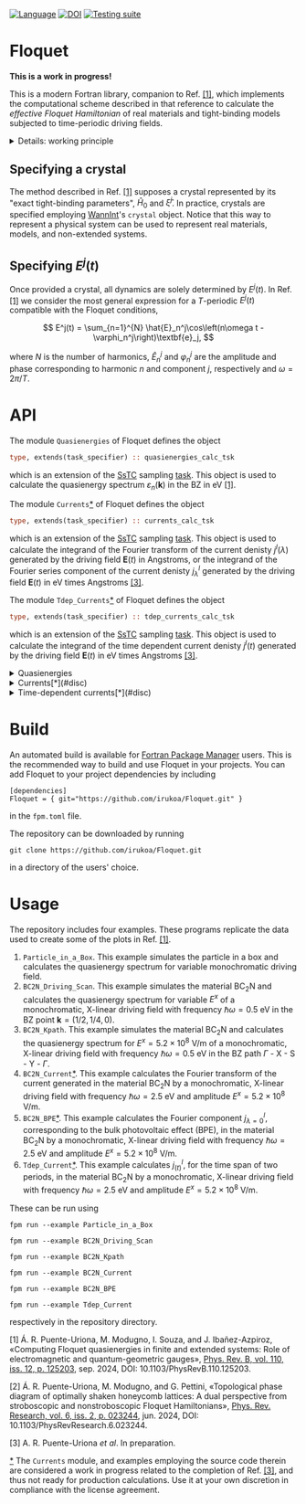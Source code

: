 [![Language](https://img.shields.io/badge/-Fortran-734f96?logo=fortran&logoColor=white)](https://github.com/topics/fortran)
[![DOI](https://zenodo.org/badge/771074363.svg)](https://zenodo.org/doi/10.5281/zenodo.13712821)
[![Testing suite](https://github.com/irukoa/Floquet/actions/workflows/CI.yml/badge.svg)](https://github.com/irukoa/Floquet/actions/workflows/CI.yml)
# Floquet

**This is a work in progress!**

This is a modern Fortran library, companion to Ref. [[1]](#ref1), which implements the computational scheme described in that reference to calculate the *effective Floquet Hamiltonian* of real materials and tight-binding models subjected to time-periodic driving fields.

<details>
  <summary>Details: working principle</summary>

## Working principle

Suppose that a crystal (real material or tight-binding model), is subjected to a time periodic driving field $E^j(t)$ with period $T$. Provided that the crystal is described by a Hamiltonian $\hat{H}_0$ and by a Berry connection $\hat{\xi}^j$, the interacting dynamics in the dipole approximation are described by the Hamiltonian

$$
\hat{H}(t) = \hat{H}_0 - q \sum_j E^j(t)\cdot \hat{r}^j,
$$

where $q$ is the particle charge and $\hat{r}^j$ is the position operator of the crystal.

The time evolution operator is defined as

$$
\hat{U}(t, t_0) = \text{exp}\left[\frac{-i}{\hbar}\int_{t_0}^{t_0 + t}\hat{H}(\tau)d\tau\right].
$$

This operator describes the propagation of quantum mechanical states in time. The relevant time-averaged physical properties contained in this operator can be analysed by considering the effective Floquet Hamiltonian,

$$
\hat{H}_F[t_0] = i\frac{\hbar}{T}\text{log}\left[\hat{U}(t_0 + T, t_0)\right],
$$

the logarithm of the one-period time evolution operator.

This library computes $\hat{H}_F$ in the Brillouin zone (BZ) points $\textbf{k}$ for user defined driving fields and for the different approximations (methods) used to compute the interaction Hamiltonian $\hat{H}(t)$.

In practice, the calculation of the one-period time evolution operator is implemented as

$$
\hat{U}(t, t_0) = \prod_{j=1}^{N_t}\text{exp}\left[-\frac{i}{\hbar} \delta t \hat{H}(t_j)  \right]+ \mathcal{O}(\delta t^2),
$$

where

$$
t_j = t_0 + T\frac{j-1}{N_t-1} = t_0 + \delta t (j-1).
$$

### Methods to compute $\hat{H}(t)$

In Ref. [[1]](#ref1) we describe 6 methods to compute $\hat{H}(t)$ from first principles,

1. Extended systems: length gauge, "no intraband" approximation. Non-extended systems: length gauge.

$$
\hat{H}(t) = \hat{H}_0 - q \sum_j E^j(t)\cdot \hat{X}^j.
$$

2. Extended systems: velocity gauge, "no curvature" approximation. Non-extended systems: velocity gauge (exponential form).

$$
\hat{H}(t) = \text{exp}\left[\frac{iq}{\hbar}\sum_j A^j(t)\cdot \hat{X}^j\right]\hat{H}_0\;\text{exp}\left[\frac{-iq}{\hbar}\sum_j A^j(t)\cdot \hat{X}^j\right].
$$

3. Extended systems: velocity gauge, 1st order approximation. Non-extended systems: ditto.

$$
\hat{H}(t) = \hat{H}_0 - \frac{q}{M}\sum_j A^j(t)\cdot \hat{p}^j.
$$

4. Extended systems: velocity gauge, 2nd order approximation. Non-extended systems: ditto.

$$
\hat{H}(t) = \hat{H}_0 - \frac{q}{M}\sum_j A^j(t)\cdot \hat{p}^j + \frac{q^2}{2\hbar^2} \sum_j \sum_l A^j(t)A^l(t)[\hat{\mathcal{D}}^j, [\hat{\mathcal{D}}^l, \hat{H}_0]].
$$

5. Extended systems: velocity gauge, 3rd order approximation. Non-extended systems: ditto.

$$
\hat{H}(t) = \hat{H}_0 - \frac{q}{M}\sum_j A^j(t)\cdot \hat{p}^j + \frac{q^2}{2\hbar^2} \sum_j \sum_l A^j(t)A^l(t)[\hat{\mathcal{D}}^j, [\hat{\mathcal{D}}^l, \hat{H}_0]] +
$$

$$
\frac{-q^3}{6\hbar^3} \sum_p \sum_j \sum_l A^p(t)A^j(t)A^l(t)[\hat{\mathcal{D}}^p, [\hat{\mathcal{D}}^j, [\hat{\mathcal{D}}^l, \hat{H}_0]]]
$$

6. Extended systems: velocity gauge, 4th order approximation. Non-extended systems: ditto.

$$
\hat{H}(t) = \hat{H}_0 - \frac{q}{M}\sum_j A^j(t)\cdot \hat{p}^j + \frac{q^2}{2\hbar^2} \sum_j \sum_l A^j(t)A^l(t)[\hat{\mathcal{D}}^j, [\hat{\mathcal{D}}^l, \hat{H}_0]] +
$$

$$
\frac{-q^3}{6\hbar^3} \sum_p \sum_j \sum_l A^p(t)A^j(t)A^l(t)[\hat{\mathcal{D}}^p, [\hat{\mathcal{D}}^j, [\hat{\mathcal{D}}^l, \hat{H}_0]]] +
$$

$$
\frac{q^4}{24\hbar^4} \sum_o \sum_p \sum_j \sum_l A^o(t)A^p(t)A^j(t)A^l(t)[\hat{\mathcal{D}}^o,[\hat{\mathcal{D}}^p, [\hat{\mathcal{D}}^j, [\hat{\mathcal{D}}^l, \hat{H}_0]]]]
$$

Where $M$ is the particle mass, $\hat{p}^j$ is the momentum operator, $\hat{\mathcal{D}}^j$ is the covariant derivative described in Ref. [[1]](#ref1), $A^j(t)$ is the vector potential,

$$
A^j(t) = -\int_{t'}^{t}E^j(\tau)d\tau,
$$

and $\hat{X}^j$ is defined in terms of the "matrix elements" of the Berry connection,

$$
X_{nm}^j(\textbf{k}) = (1 - \delta_{nm})\xi_{nm}^j(\textbf{k}).
$$

In non-extended systems, methods 1 and 2 are correct and 3, 4, 5 and 6 are increasingly better approximations to the real expression of $\hat{H}(t)$ given by methods 1 and 2. In extended systems, methods 3, 4, 5 and 6 are increasingly better approximations to the real expression of $\hat{H}(t)$ and methods 1 and 2 are unfit for calculations.

In addition, we include antother calculation method for $\hat{H}(t)$. The diagonal tight-binding dipole approximation. In this case, described in Ref. [[2]](#ref2), the time dependent Hamiltonian is given by

$$
\hat{H}(t) = \sum_{\bm{R}}\sum_{n,m=1}^{N}\ket{n\bm{0}}H_{nm}(\bm{R})e^{\frac{iq}{\hbar}\bm{A}(t)\cdot (\bm{r}_{\bm{0}n} - \bm{r}_{\bm{R}m})}\bra{m\bm{R}}.
$$

in terms of Wannier states.

</details>

## Specifying a crystal

The method described in Ref. [[1]](#ref1) supposes a crystal represented by its "exact tight-binding parameters", $\hat{H}_0$ and $\hat{\xi}^j$. In practice, crystals are specified employing [WannInt](https://github.com/irukoa/WannInt)'s `crystal` object. Notice that this way to represent a physical system can be used to represent real materials, models, and non-extended systems.

## Specifying $E^j(t)$

Once provided a crystal, all dynamics are solely determined by $E^j(t)$. In Ref. [[1]](#ref1) we consider the most general expression for a $T$-periodic $E^j(t)$ compatible with the Floquet conditions,

$$
E^j(t) = \sum_{n=1}^{N} \hat{E}_n^j\cos\left(n\omega t - \varphi_n^j\right)\textbf{e}_j,
$$

where $N$ is the number of harmonics, $\hat{E}_n^j$ and $\varphi_n^j$ are the amplitude and phase corresponding to harmonic $n$ and component $j$, respectively and $\omega = 2\pi/T$.

# API

The module `Quasienergies` of Floquet defines the object
```fortran
type, extends(task_specifier) :: quasienergies_calc_tsk
```
which is an extension of the [SsTC](https://github.com/irukoa/SsTC_driver) sampling [task](https://github.com/irukoa/SsTC_driver?tab=readme-ov-file#typetask_specifier--tsk). This object is used to calculate the quasienergy spectrum $\varepsilon_n(\textbf{k})$ in the BZ in eV [[1]](#ref1).

The module `Currents`[*](#disc) of Floquet defines the object
```fortran
type, extends(task_specifier) :: currents_calc_tsk
```
which is an extension of the [SsTC](https://github.com/irukoa/SsTC_driver) sampling [task](https://github.com/irukoa/SsTC_driver?tab=readme-ov-file#typetask_specifier--tsk). This object is used to calculate the integrand of the Fourier transform of the current denisty $j^l(\lambda)$ generated by the driving field $\textbf{E}(t)$ in Angstroms, or the integrand of the Fourier series component of the current denisty $j^l_{\lambda}$ generated by the driving field $\textbf{E}(t)$ in eV times Angstroms [[3]](#ref3).

The module `Tdep_Currents`[*](#disc) of Floquet defines the object
```fortran
type, extends(task_specifier) :: tdep_currents_calc_tsk
```
which is an extension of the [SsTC](https://github.com/irukoa/SsTC_driver) sampling [task](https://github.com/irukoa/SsTC_driver?tab=readme-ov-file#typetask_specifier--tsk). This object is used to calculate the integrand of the time dependent current denisty $j^l(t)$ generated by the driving field $\textbf{E}(t)$ in eV times Angstroms [[3]](#ref3).

<details>
  <summary> Quasienergies </summary>

## `type(quasienergies_calc_tsk) :: tsk`

### Constructor

A Floquet quasienergies task is constructed by calling
```fortran
call tsk%build_floquet_task(crys, &
                            Nharm, &
                            axstart, axend, axsteps, &
                            pxstart, pxend, pxsteps, &
                            aystart, ayend, aysteps, &
                            pystart, pyend, pysteps, &
                            azstart, azend, azsteps, &
                            pzstart, pzend, pzsteps, &
                            omegastart, omegaend, omegasteps, &
                            t0start, t0end, t0steps[, &
                            Nt, htk_calc_method])
```
where

- `type(crystal), intent(in) :: crys` is an initialized [WannInt](https://github.com/irukoa/WannInt) crystal.
- `integer, intent(in) :: Nharm` is a positive integer specifying the number of harmonics of $E^j(t)$.
- `real(dp), intent(in) :: axstart(Nharm)` is an array of real numbers, each element `axstart(l)` contains the starting point of the amplitude $E^x_l$ corresponding to harmonic $l$ to consider in the calculation.
- `real(dp), intent(in) :: axend(Nharm)` is an array of real numbers, each element `axend(l)` contains the ending point of the amplitude $E^x_l$ corresponding to harmonic $l$ to consider in the calculation.
- `integer, intent(in) :: axsteps(Nharm)` is an array of positive integers, each element `axsteps(l)` contains the number of steps in the discretization of the amplitude $E^x_l$ corresponding to harmonic $l$ to consider in the calculation. The variable is discretized according to

$$
E^x_l(m) = E^x_l(1) + [E^x_l(M) - E^x_l(1)]\frac{m - 1}{M - 1},
$$

where $E^x_l(1)$ = `axstart(l)`, $E^x_l(M)$ = `axend(l)`, $M$ = `axsteps(l)`. If `axsteps(l)` = 1, then `axend(l)` = `axstart(l)`.

- `pxstart, pxend, pxsteps`: same data type and meaning as `axstart, axend, axsteps` except that they describe the phases $\varphi_l^x$.
- `aystart, ayend, aysteps`, `pystart, pyend, pysteps`, `azstart, azend, azsteps`, `pzstart, pzend, pzsteps`: same meaning as `axstart, axend, axsteps` and `pxstart, pxend, pxsteps` pairwise, except that they describe the variables $E^y_l$, $\varphi_l^y$, $E^z_l$, $\varphi_l^z$, respectively.
- `real(dp), intent(in) :: omegastart` is a real number corresponding to the starting point of the frequency $\omega$, given in eV, to consider in the calculation.
- `real(dp), intent(in) :: omegaend` is a real number corresponding to the ending point of the frequency $\omega$, given in eV, to consider in the calculation.
- `integer, intent(in) :: omegasteps` is a positive integer, containing the number of steps in the discretization of the frequency $\omega$ to consider in the calculation. The variable is discretized as all other amplitudes and phases.
- `real(dp), intent(in) :: t0start` is a real number corresponding to the starting point of the initial time $t_0$, given in eV$^{-1}$, to consider in the calculation.
- `real(dp), intent(in) :: t0end` is a real number corresponding to the ending point of the initial time $t_0$, given in eV$^{-1}$, to consider in the calculation.
- `integer, intent(in) :: t0steps` is a positive integer, containing the number of steps in the discretization of the initial time $t_0$ to consider in the calculation. The variable is discretized as all other amplitudes and phases.
- `integer, intent(in), optional :: Nt` is a integer containing the number of points in the discretization of $[t_0, t_0 + T]$ for the calculation of the one period time evolution operator. Default is 513 steps.
- `integer, intent(in), optional :: htk_calc_method` is an integer specifying the method to use in the calculation of $\hat{H}(t)$. The possibilities are
  - `-2`: velocity gauge, diagonal tight-binding approximation.
  - `-1`: length gauge, "no intraband" approximation.
  - `0`: velocity gauge, "no curvature" approximation.
  - `1`: velocity gauge, 1st order approximation.
  - `2`: velocity gauge, 2nd order approximation.
  - `3`: velocity gauge, 3rd order approximation.
  - `4`: velocity gauge, 4th order approximation.

  Default is `1`.

### Integer and continuous indices

In the language of [SsTC](https://github.com/irukoa/SsTC_driver), a task has a number of integer and continuous indices. Functionally, the quasienergies $\varepsilon_n(\textbf{k})$ depend on a number of external parameters aside of the BZ vector $\textbf{k}$:

- Number of eigenvalues of the crystal $M$. This is passed as an integer index taking $M$ values.
- Driving parameters $E^{\{x, y, z\}}_l$ (3 variables), $\varphi_l^{\{x, y, z\}}$  (3 variables) for each harmonic $l\in[1, N]$. Passed as $6\times N$ continuous indices.
- Frequency $\omega$. Passed as a continuous index.
- Starting time $t_0$. Passed as a continuous index.

Each of the $6\times N + 2$ continuous indices can be discretized in a number of steps by providing a suitable `*steps(Nharm)` entry. The continuous index labeling is the following:

- Labels $[6(l-1)+1, 6(l-1)+6]$ correspond to the variables $E^{x}_l$, $\varphi_l^{x}$, ..., $E^{z}_l$, $\varphi_l^{z}$ of the $l$th harmonic.
- Labels $6\times N + 1$ and $6\times N + 2$ correspond to $t_0$ and $\omega$, respectively.

### Sampling

An initialized quasienergy calculation task can be sampled in a set of points in the BZ by using the standard SsTC [sampling](https://github.com/irukoa/SsTC_driver?tab=readme-ov-file#sampler) routine.

### Time steps handle

Is called as,
```fortran
Nt = tsk%ntsteps()
```
where `integer :: Nt` is the number of steps $N_t$ in the discretization of $[t_0, t_0 + T]$ in the calculation of the one period time evolution operator.

### Calculation method handle

Is called as,
```fortran
c_way = tsk%htk_calc_method()
```
where `integer :: c_way` is the method $[-1, 4]$ used to calculate $\hat{H}(t)$.

### Floquet initialization query

Is called as,
```fortran
initialized  = tsk%is_floquet_initialized()
```
where `logical :: initialized ` is `.true.` if the task has been initialized and `.false.` otherwise.

</details>

<details>
  <summary> Currents[*](#disc) </summary>

## `type(currents_calc_tsk) :: tsk`

This task is simmilar to the previously specified `type(quasienergies_calc_tsk)`, we only document the differences.

A Floquet currents task is constructed by calling
```fortran
call tsk%build_floquet_task(crys, &
                            Nharm, &
                            axstart, axend, axsteps, &
                            pxstart, pxend, pxsteps, &
                            aystart, ayend, aysteps, &
                            pystart, pyend, pysteps, &
                            azstart, azend, azsteps, &
                            pzstart, pzend, pzsteps, &
                            omegastart, omegaend, omegasteps, &
                            t0start, t0end, t0steps, &
                            lambdastart, lambdaend, lambdasteps[, &
                            FS_component_calc, FS_kpt_tolerance, &
                            delta_smr, &
                            Energy_window, &
                            Nt, Ns, htk_calc_method])
```
where

- `real(dp), intent(in) :: lambdastart` is a real number corresponding to the starting point of the frequency $\lambda$ of $j^l(\lambda)$, or $j^l_{\lambda}$, given in eV, to consider in the calculation.
- `real(dp), intent(in) :: lambdaend` is a real number corresponding to the ending point of the frequency $\lambda$ of $j^l(\lambda)$, or $j^l_{\lambda}$, given in eV, to consider in the calculation.
- `integer, intent(in) :: lambdasteps` is a positive integer, containing the number of steps in the discretization of the of the frequency $\lambda$ of $j^l(\lambda)$, or $j^l_{\lambda}$ to consider in the calculation. The variable is discretized as all other amplitudes and phases.
- `logical, intent(in), optional :: FS_component_calc` is a logical flag. If `.true.`, the Fourier series component $j^l_{\lambda}$ will be calculated. If `.false.` the Fourier transform of the current $j^l(\lambda)$ will be calculated. Default is `.false.`.
- `real(dp), intent(in), optional :: FS_kpt_tolerance` is a positive real number larger than $10^{-10}$ and smaller than $1$. Represents the tolerance $\omega\times$`FS_kpt_tolerance` used to compare quasienergies for any given $\omega$ in the Fourier series $j^l_{\lambda}$ calculation. Default is `0.01`.
- `real(dp), intent(in), optional :: delta_smr` is a positive real number $\sigma$ specifying the smearing of the resonant delta function, $\sigma \times \hbar \omega$, in eV. Default is $0.04 \times \hbar \omega$ in eV. This quantity is only relevant if `is_FS_calculation = .false.`.
- `real(dp), intent(in), optional :: Energy_window` is a positive real number $\Delta E$ in eV specifying the cutoff energy for virtual Floquet resonances. A Floquet resonance of energy $E$ will be included if $|E|<\Delta E$. Default is `huge(1.0_dp)` (infinite).
- `integer, intent(in), optional :: Ns` is a integer $N_s$ specifying the number of harmonics $s\in[-N_s, N_s]$ in the calculation of $\hat{Q}_s$ for the calculation of the Fourier components of the time-periodic operator $\hat{P}(t)$. Default is $N_s = 10$ harmonics.

### Integer and continuous indices

In the language of [SsTC](https://github.com/irukoa/SsTC_driver), a task has a number of integer and continuous indices. Functionally, the currents $j^l(\lambda)$ or $j^l_{\lambda}$ depend on a number of external parameters aside of the BZ vector $\textbf{k}$:

- Cartesinan component $l$. This is passed as an integer index taking 3 values.
- Driving parameters $E^{\{x, y, z\}}_l$ (3 variables), $\varphi_l^{\{x, y, z\}}$  (3 variables) for each harmonic $l\in[1, N]$. Passed as $6\times N$ continuous indices.
- Frequency $\omega$. Passed as a continuous index.
- Starting time $t_0$. Passed as a continuous index.
- Frequency $\lambda$. Passed as a continuous index.

Each of the $6\times N + 3$ continuous indices can be discretized in a number of steps by providing a suitable `*steps(Nharm)` entry. The continuous index labeling is the following:

- Labels $[6(l-1)+1, 6(l-1)+6]$ correspond to the variables $E^{x}_l$, $\varphi_l^{x}$, ..., $E^{z}_l$, $\varphi_l^{z}$ of the $l$th harmonic.
- Labels $6\times N + 1$, $6\times N + 2$, and $6\times N + 3$ correspond to $t_0$, $\omega$ and $\lambda$, respectively.

### Sampling

An initialized current calculation task can be sampled in a set of points in the BZ by using the standard SsTC [sampling](https://github.com/irukoa/SsTC_driver?tab=readme-ov-file#sampler) routine.

### Number of harmonics handle

Is called as,
```fortran
Ns = tsk%nsharms()
```
where `integer :: Ns` is the number of harmonics $N_s$ in the in the calculation of $\hat{Q}_s$.

### Fourier series calculation query handle

Is called as,
```fortran
FS = tsk%is_FS_calculation()
```
where `logical :: FS` is `.true.` if Fourier series components $j^l_{\lambda}$ are to be calculated and `.false.` if the Fourier transform $j^l(\lambda)$ are to be calculated.

### Fourier series calculation tolerance handle

Is called as,
```fortran
FS_tol = tsk%FS_kpt_tolerance()
```
where `real(dp) :: FS_tol` is the tolerance $\omega\times$`FS_kpt_tolerance` used to compare quasienergies.

### Dirac delta smearing handle

Is called as,
```fortran
smr = tsk%smr()
```
where `real(dp) :: smr` is the smearing $\sigma$ of the Dirac delta function, $\sigma \times \hbar \omega$, employed in the calculation in units of eV.

### Energy window handle

Is called as,
```fortran
Ewin = tsk%Energy_window()
```
where `real(dp) :: Ewin` is the energy window $\Delta E$ employed in the calculation in units of eV.

</details>

<details>
  <summary> Time-dependent currents[*](#disc) </summary>

## `type(tdep_currents_calc_tsk) :: tsk`

This task is simmilar to the previously specified `type(currents_calc_tsk)`, we only document the differences.

A Floquet time-dependent currents task is constructed by calling
```fortran
call tsk%build_floquet_task(crys, &
                            Nharm, &
                            axstart, axend, axsteps, &
                            pxstart, pxend, pxsteps, &
                            aystart, ayend, aysteps, &
                            pystart, pyend, pysteps, &
                            azstart, azend, azsteps, &
                            pzstart, pzend, pzsteps, &
                            omegastart, omegaend, omegasteps, &
                            t0start, t0end, t0steps, &
                            tstart, tend, tsteps[, &
                            Energy_window, &
                            Nt, Ns, htk_calc_method])
```
where

- `real(dp), intent(in) :: tstart` is a real number corresponding to the starting point of the time $t$ of $j^l(t)$, given in fs (femto seconds), to consider in the calculation.
- `real(dp), intent(in) :: tend` is a real number corresponding to the ending point of the time $t$ of $j^l(t)$, given in fs (femto seconds), to consider in the calculation.
- `integer, intent(in) :: tsteps` is a positive integer, containing the number of steps in the discretization of the of the time $t$ of $j^l(t)$ to consider in the calculation. The variable is discretized as all other amplitudes and phases.

### Integer and continuous indices

In the language of [SsTC](https://github.com/irukoa/SsTC_driver), a task has a number of integer and continuous indices. Functionally, the currents $j^l(t)$ depend on a number of external parameters aside of the BZ vector $\textbf{k}$:

- Cartesinan component $l$. This is passed as an integer index taking 3 values.
- Driving parameters $E^{\{x, y, z\}}_l$ (3 variables), $\varphi_l^{\{x, y, z\}}$  (3 variables) for each harmonic $l\in[1, N]$. Passed as $6\times N$ continuous indices.
- Frequency $\omega$. Passed as a continuous index.
- Starting time $t_0$. Passed as a continuous index.
- Time $t$. Passed as a continuous index.

Each of the $6\times N + 3$ continuous indices can be discretized in a number of steps by providing a suitable `*steps(Nharm)` entry. The continuous index labeling is the following:

- Labels $[6(l-1)+1, 6(l-1)+6]$ correspond to the variables $E^{x}_l$, $\varphi_l^{x}$, ..., $E^{z}_l$, $\varphi_l^{z}$ of the $l$th harmonic.
- Labels $6\times N + 1$, $6\times N + 2$, and $6\times N + 3$ correspond to $t_0$, $\omega$ and $t$, respectively.

</details>

# Build

An automated build is available for [Fortran Package Manager](https://fpm.fortran-lang.org/) users. This is the recommended way to build and use Floquet in your projects. You can add Floquet to your project dependencies by including

```
[dependencies]
Floquet = { git="https://github.com/irukoa/Floquet.git" }
```
in the `fpm.toml` file.

The repository can be downloaded by running
```
git clone https://github.com/irukoa/Floquet.git
```
in a directory of the users' choice.

# Usage

The repository includes four examples. These programs replicate the data used to create some of the plots in Ref. [[1]](#ref1).

1. `Particle_in_a_Box`. This example simulates the particle in a box and calculates the quasienergy spectrum for variable monochromatic driving field.
2. `BC2N_Driving_Scan`. This example simulates the material BC$_2$N and calculates the quasienergy spectrum for variable $E^x$ of a monochromatic, X-linear driving field with frequency $\hbar\omega = 0.5$ $\text{eV}$ in the BZ point $\textbf{k} = (1/2, 1/4, 0)$.
3. `BC2N_Kpath`. This example simulates the material BC$_2$N and calculates the quasienergy spectrum for $E^x = 5.2\times10^8$ $\text{V/m}$ of a monochromatic, X-linear driving field with frequency $\hbar\omega = 0.5$ $\text{eV}$ in the BZ path $\Gamma$ - $\text{X}$ - $\text{S}$ - $\text{Y}$ - $\Gamma$.
4. `BC2N_Current`[*](#disc). This example calculates the Fourier transform of the current generated in the material BC$_2$N by a monochromatic, X-linear driving field with frequency $\hbar\omega = 2.5$ $\text{eV}$ and amplitude $E^x = 5.2\times10^8$ $\text{V/m}$.
5. `BC2N_BPE`[*](#disc). This example calculates the Fourier component $j^l_{\lambda=0}$, corresponding to the bulk photovoltaic effect (BPE), in the material BC$_2$N by a monochromatic, X-linear driving field with frequency $\hbar\omega = 2.5$ $\text{eV}$ and amplitude $E^x = 5.2\times10^8$ $\text{V/m}$.
6. `Tdep_Current`[*](#disc). This example calculates $j^l_(t)$, for the time span of two periods, in the material BC$_2$N by a monochromatic, X-linear driving field with frequency $\hbar\omega = 2.5$ $\text{eV}$ and amplitude $E^x = 5.2\times10^8$ $\text{V/m}$.

These can be run using

```
fpm run --example Particle_in_a_Box
```
```
fpm run --example BC2N_Driving_Scan
```
```
fpm run --example BC2N_Kpath
```
```
fpm run --example BC2N_Current
```
```
fpm run --example BC2N_BPE
```
```
fpm run --example Tdep_Current
```

respectively in the repository directory.

<a id="ref1"></a>
[1] Á. R. Puente-Uriona, M. Modugno, I. Souza, and J. Ibañez-Azpiroz, «Computing Floquet quasienergies in finite and extended systems: Role of electromagnetic and quantum-geometric gauges», [Phys. Rev. B, vol. 110, iss. 12, p. 125203](https://doi.org/10.1103/PhysRevB.110.125203), sep. 2024, DOI: 10.1103/PhysRevB.110.125203.

<a id="ref2"></a>
[2] Á. R. Puente-Uriona, M. Modugno, and G. Pettini, «Topological phase diagram of optimally shaken honeycomb lattices: A dual perspective from stroboscopic and nonstroboscopic Floquet Hamiltonians», [Phys. Rev. Research, vol. 6, iss. 2, p. 023244](https://doi.org/10.1103/PhysRevResearch.6.023244), jun. 2024, DOI: 10.1103/PhysRevResearch.6.023244.

<a id="ref2"></a>
[3] A. R. Puente-Uriona *et al*. In preparation.

<a id="disc"></a>
[*](#disc) The `Currents` module, and examples employing the source code therein are considered a work in progress related to the completion of Ref. [[3]](#ref3), and thus not ready for production calculations. Use it at your own discretion in compliance with the license agreement.
